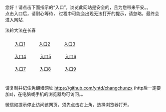 您好！请点击下面指示的“入口”，浏览此网站是安全的，且为您带来平安。。 <br/>
点击入口后，请耐心等待， 过程中可能会出现无法打开的提示，请忽略，最终会进入网站. </br>

法轮大法在长春<br/>
<div style="padding:10px"><a style="margin:20px" target="_blank" href="https://d41osv4cyj22k.cloudfront.net/2Qpsp?eqfgqdqj" id="ccLink1" rel="nofollow">入口1</a> <a target="_blank" style="margin:20px" href="https://d3sqtefrw03sq9.cloudfront.net/2Qpsp?yzcmzrik" id="ccLink2" rel="nofollow">入口2</a> <a style="margin:20px" target="_blank" href="https://d20aiok7tg25ai.cloudfront.net/2Qpsp?sulbuwt" id="ccLink3" rel="nofollow">入口3</a></div>

<div style="padding:10px" ><a style="margin:20px" target="_blank" href="https://d41osv4cyj22k.cloudfront.net/2Qpsp?eqfgqdqj" id="ccLink4" rel="nofollow">入口4</a> <a style="margin:20px" href="https://d3sqtefrw03sq9.cloudfront.net/2Qpsp?yzcmzrik" target="_blank" id="ccLink5" rel="nofollow">入口5</a> <a style="margin:20px" href="https://d20aiok7tg25ai.cloudfront.net/2Qpsp?sulbuwt" target="_blank" id="ccLink6" rel="nofollow">入口6</a></div>

<div style="padding:10px"><a style="margin:20px" target="_blank" href="https://d41osv4cyj22k.cloudfront.net/2Qpsp?eqfgqdqj" id="ccLink7" rel="nofollow">入口7</a> <a style="margin:20px" href="https://d3sqtefrw03sq9.cloudfront.net/2Qpsp?yzcmzrik" target="_blank" id="ccLink8" rel="nofollow">入口8</a> <a style="margin:20px" target="_blank" href="https://d20aiok7tg25ai.cloudfront.net/2Qpsp?sulbuwt" id="ccLink9" rel="nofollow">入口9</a></div>

<br/>



请复制并记住免翻墙网址 https://github.com/yntd/changchunzx (http后一定要加s)，在电脑或手机的浏览器均可访问。。<br/>

微信如提示停止访问该网页，须先点击右上角，选择浏览器打开。

